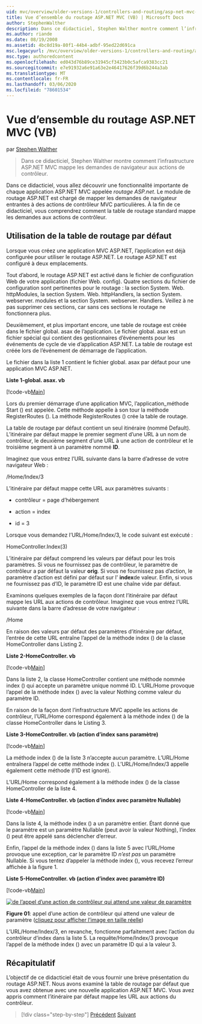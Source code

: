 ```yaml
---
uid: mvc/overview/older-versions-1/controllers-and-routing/asp-net-mvc-routing-overview-vb
title: Vue d’ensemble du routage ASP.NET MVC (VB) | Microsoft Docs
author: StephenWalther
description: Dans ce didacticiel, Stephen Walther montre comment l’infrastructure ASP.NET MVC mappe les demandes de navigateur aux actions de contrôleur.
ms.author: riande
ms.date: 08/19/2008
ms.assetid: 4bc8d19a-80f1-44b4-adbf-95ed22d691ca
msc.legacyurl: /mvc/overview/older-versions-1/controllers-and-routing/asp-net-mvc-routing-overview-vb
msc.type: authoredcontent
ms.openlocfilehash: ed043d76b89ce31945cf3423b0c5afca9383cc21
ms.sourcegitcommit: e7e91932a6e91a63e2e46417626f39d6b244a3ab
ms.translationtype: MT
ms.contentlocale: fr-FR
ms.lasthandoff: 03/06/2020
ms.locfileid: "78601534"
---
```

# <a name="aspnet-mvc-routing-overview-vb"></a>Vue d’ensemble du routage ASP.NET MVC (VB)

par [Stephen Walther](https://github.com/StephenWalther)

> Dans ce didacticiel, Stephen Walther montre comment l’infrastructure ASP.NET MVC mappe les demandes de navigateur aux actions de contrôleur.

Dans ce didacticiel, vous allez découvrir une fonctionnalité importante de chaque application ASP.NET MVC appelée *routage ASP.net*. Le module de routage ASP.NET est chargé de mapper les demandes de navigateur entrantes à des actions de contrôleur MVC particulières. À la fin de ce didacticiel, vous comprendrez comment la table de routage standard mappe les demandes aux actions de contrôleur.

## <a name="using-the-default-route-table"></a>Utilisation de la table de routage par défaut

Lorsque vous créez une application MVC ASP.NET, l’application est déjà configurée pour utiliser le routage ASP.NET. Le routage ASP.NET est configuré à deux emplacements.

Tout d’abord, le routage ASP.NET est activé dans le fichier de configuration Web de votre application (fichier Web. config). Quatre sections du fichier de configuration sont pertinentes pour le routage : la section System. Web. httpModules, la section System. Web. httpHandlers, la section System. webserver. modules et la section System. webserver. Handlers. Veillez à ne pas supprimer ces sections, car sans ces sections le routage ne fonctionnera plus.

Deuxièmement, et plus important encore, une table de routage est créée dans le fichier global. asax de l’application. Le fichier global. asax est un fichier spécial qui contient des gestionnaires d’événements pour les événements de cycle de vie d’application ASP.NET. La table de routage est créée lors de l’événement de démarrage de l’application.

Le fichier dans la liste 1 contient le fichier global. asax par défaut pour une application MVC ASP.NET.

**Liste 1-global. asax. vb**

[!code-vb[Main](asp-net-mvc-routing-overview-vb/samples/sample1.vb)]

Lors du premier démarrage d’une application MVC, l’application\_méthode Start () est appelée. Cette méthode appelle à son tour la méthode RegisterRoutes (). La méthode RegisterRoutes () crée la table de routage.

La table de routage par défaut contient un seul itinéraire (nommé Default). L’itinéraire par défaut mappe le premier segment d’une URL à un nom de contrôleur, le deuxième segment d’une URL à une action de contrôleur et le troisième segment à un paramètre nommé **ID**.

Imaginez que vous entrez l’URL suivante dans la barre d’adresse de votre navigateur Web :

/Home/Index/3

L’itinéraire par défaut mappe cette URL aux paramètres suivants :

- contrôleur = page d’hébergement

- action = index

- id = 3

Lorsque vous demandez l’URL/Home/Index/3, le code suivant est exécuté :

HomeController.Index(3)

L’itinéraire par défaut comprend les valeurs par défaut pour les trois paramètres. Si vous ne fournissez pas de contrôleur, le paramètre de contrôleur a par défaut la valeur **orig**. Si vous ne fournissez pas d’action, le paramètre d’action est défini par défaut sur l' **index**de valeur. Enfin, si vous ne fournissez pas d’ID, le paramètre ID est une chaîne vide par défaut.

Examinons quelques exemples de la façon dont l’itinéraire par défaut mappe les URL aux actions de contrôleur. Imaginez que vous entrez l’URL suivante dans la barre d’adresse de votre navigateur :

/Home

En raison des valeurs par défaut des paramètres d’itinéraire par défaut, l’entrée de cette URL entraîne l’appel de la méthode index () de la classe HomeController dans Listing 2.

**Liste 2-HomeController. vb**

[!code-vb[Main](asp-net-mvc-routing-overview-vb/samples/sample2.vb)]

Dans la liste 2, la classe HomeController contient une méthode nommée index () qui accepte un paramètre unique nommé ID. L’URL/Home provoque l’appel de la méthode index () avec la valeur Nothing comme valeur du paramètre ID.

En raison de la façon dont l’infrastructure MVC appelle les actions de contrôleur, l’URL/Home correspond également à la méthode index () de la classe HomeController dans le Listing 3.

**Liste 3-HomeController. vb (action d’index sans paramètre)**

[!code-vb[Main](asp-net-mvc-routing-overview-vb/samples/sample3.vb)]

La méthode index () de la liste 3 n’accepte aucun paramètre. L’URL/Home entraînera l’appel de cette méthode index (). L’URL/Home/Index/3 appelle également cette méthode (l’ID est ignoré).

L’URL/Home correspond également à la méthode index () de la classe HomeController de la liste 4.

**Liste 4-HomeController. vb (action d’index avec paramètre Nullable)**

[!code-vb[Main](asp-net-mvc-routing-overview-vb/samples/sample4.vb)]

Dans la liste 4, la méthode index () a un paramètre entier. Étant donné que le paramètre est un paramètre Nullable (peut avoir la valeur Nothing), l’index () peut être appelé sans déclencher d’erreur.

Enfin, l’appel de la méthode index () dans la liste 5 avec l’URL/Home provoque une exception, car le paramètre ID *n’est pas* un paramètre Nullable. Si vous tentez d’appeler la méthode index (), vous recevez l’erreur affichée à la figure 1.

**Liste 5-HomeController. vb (action d’index avec paramètre ID)**

[!code-vb[Main](asp-net-mvc-routing-overview-vb/samples/sample5.vb)]

[![de l’appel d’une action de contrôleur qui attend une valeur de paramètre](asp-net-mvc-routing-overview-vb/_static/image1.jpg)](asp-net-mvc-routing-overview-vb/_static/image1.png)

**Figure 01**: appel d’une action de contrôleur qui attend une valeur de paramètre ([cliquez pour afficher l’image en taille réelle](asp-net-mvc-routing-overview-vb/_static/image2.png))

L’URL/Home/Index/3, en revanche, fonctionne parfaitement avec l’action du contrôleur d’index dans la liste 5. La requête/Home/Index/3 provoque l’appel de la méthode index () avec un paramètre ID qui a la valeur 3.

## <a name="summary"></a>Récapitulatif

L’objectif de ce didacticiel était de vous fournir une brève présentation du routage ASP.NET. Nous avons examiné la table de routage par défaut que vous avez obtenue avec une nouvelle application ASP.NET MVC. Vous avez appris comment l’itinéraire par défaut mappe les URL aux actions du contrôleur.

> [!div class="step-by-step"]
> [Précédent](creating-an-action-cs.md)
> [Suivant](understanding-action-filters-vb.md)
